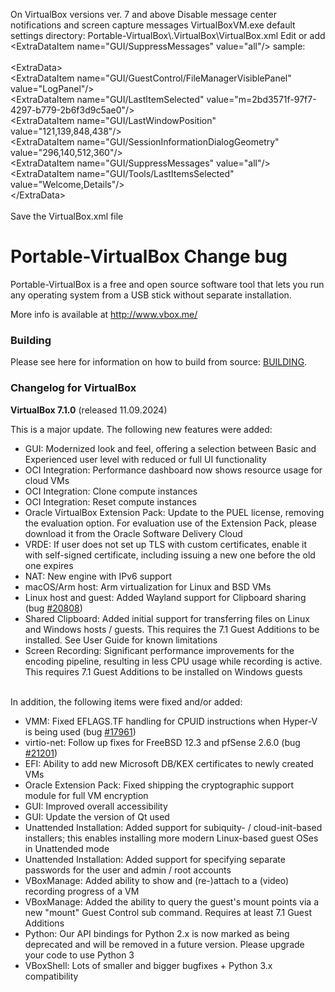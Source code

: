 On VirtualBox versions ver. 7 and above
Disable message center notifications and screen capture messages VirtualBoxVM.exe default settings directory:
Portable-VirtualBox\\.VirtualBox\VirtualBox.xml
Edit or add <ExtraDataItem name=\"GUI/SuppressMessages\" value=\"all\"/> sample:<br><br>
<ExtraData\><br>
<ExtraDataItem name=\"GUI/GuestControl/FileManagerVisiblePanel\" value=\"LogPanel\"/><br>
<ExtraDataItem name=\"GUI/LastItemSelected\" value=\"m=2bd3571f-97f7-4297-b779-2b6f3d9c5ae0\"/><br>
<ExtraDataItem name=\"GUI/LastWindowPosition\" value=\"121,139,848,438\"/><br>
<ExtraDataItem name=\"GUI/SessionInformationDialogGeometry\" value=\"296,140,512,360\"/><br>
<ExtraDataItem name=\"GUI/SuppressMessages\" value=\"all\"/><br>
<ExtraDataItem name=\"GUI/Tools/LastItemsSelected\" value=\"Welcome,Details\"/><br>
<\/ExtraData><br><br>
Save the VirtualBox.xml file

Portable-VirtualBox Change bug
===================

Portable-VirtualBox is a free and open source software tool that lets you run any operating system from a USB stick without separate installation.

More info is available at http://www.vbox.me/

### Building ###

Please see here for information on how to build from source: [BUILDING](BUILDING.md).

### Changelog for VirtualBox ###

<strong>VirtualBox 7.1.0</strong> (released 11.09.2024)

This is a major update. The following new features were added:

<ul><li>GUI: Modernized look and feel, offering a selection between Basic and Experienced user level with reduced or full UI functionality
</li><li>OCI Integration: Performance dashboard now shows resource usage for cloud VMs
</li><li>OCI Integration: Clone compute instances
</li><li>OCI Integration: Reset compute instances
</li><li>Oracle VirtualBox Extension Pack: Update to the PUEL license, removing the evaluation option. For evaluation use of the Extension Pack, please download it from the Oracle Software Delivery Cloud
</li><li>VRDE: If user does not set up TLS with custom certificates, enable it with self-signed certificate, including issuing a new one before the old one expires
</li><li>NAT: New engine with IPv6 support
</li><li>macOS/Arm host: Arm virtualization for Linux and BSD VMs
</li><li>Linux host and guest: Added Wayland support for Clipboard sharing (bug <a class="new ticket" href="https://www.virtualbox.org/ticket/20808" title="#20808: defect: shared clipboard does not work with Wayland (new)">#20808</a>)
</li><li>Shared Clipboard: Added initial support for transferring files on Linux and Windows hosts / guests. This requires the 7.1 Guest Additions to be installed. See User Guide for known limitations
</li><li>Screen Recording: Significant performance improvements for the encoding pipeline, resulting in less CPU usage while recording is active. This requires 7.1 Guest Additions to be installed on Windows guests
</li></ul><br>
In addition, the following items were fixed and/or added:

<ul><li>VMM: Fixed EFLAGS.TF handling for CPUID instructions when Hyper-V is being used (bug <a class="closed ticket" href="https://www.virtualbox.org/ticket/17961" title="#17961: defect: VMM missing rflags.TF handling when advance rip that abused by virtual ... (closed: fixed)">#17961</a>)
</li><li>virtio-net: Follow up fixes for FreeBSD 12.3 and pfSense 2.6.0 (bug <a class="closed ticket" href="https://www.virtualbox.org/ticket/21201" title="#21201: defect: FreeBSD 12.3 and pfSense 2.6.0 networking no longer works with upgrade ... (closed: fixed)">#21201</a>)
</li><li>EFI: Ability to add new Microsoft DB/KEX certificates to newly created VMs
</li><li>Oracle Extension Pack: Fixed shipping the cryptographic support module for full VM encryption
</li><li>GUI: Improved overall accessibility
</li><li>GUI: Update the version of Qt used
</li><li>Unattended Installation: Added support for subiquity- / cloud-init-based installers; this enables installing more modern Linux-based guest OSes in Unattended mode
</li><li>Unattended Installation: Added support for specifying separate passwords for the user and admin / root accounts
</li><li>VBoxManage: Added ability to show and (re-)attach to a (video) recording progress of a VM
</li><li>VBoxManage: Added the ability to query the guest's mount points via a new "mount" Guest Control sub command. Requires at least 7.1 Guest Additions
</li><li>Python: Our API bindings for Python 2.x is now marked as being deprecated and will be removed in a future version. Please upgrade your code to use Python 3
</li><li>VBoxShell: Lots of smaller and bigger bugfixes + Python 3.x compatibility
</li></ul>
